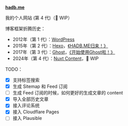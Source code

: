 **[hadb.me](https://hadb.me)**

我的个人网站 (第 4 代)（🚧 WIP）

博客框架折腾历史：

- 2012年（第 1 代）：[WordPress](https://wordpress.org/)
- 2015年（第 2 代）：[Hexo](https://hexo.io/)，[《HADB.ME归来！》](https://hadb.me/hadb-me-back/)
- 2017年（第 3 代）：[Ghost](https://ghost.org/)，[《开始使用Ghost啦！》](https://hadb.me/using-ghost/)
- 2024年（第 4 代）：[Nuxt Content](https://content.nuxt.com/)，🚧 WIP

TODO：
- [x] 支持标签搜索
- [x] 生成 Sitemap 和 Feed 订阅
- [ ] 生成 Feed 订阅的时候，如何更好的生成文章的 content
- [x] 导入全部历史文章
- [x] 接入评论系统
- [x] 接入 Cloudflare Pages
- [ ] 接入 Plausible

